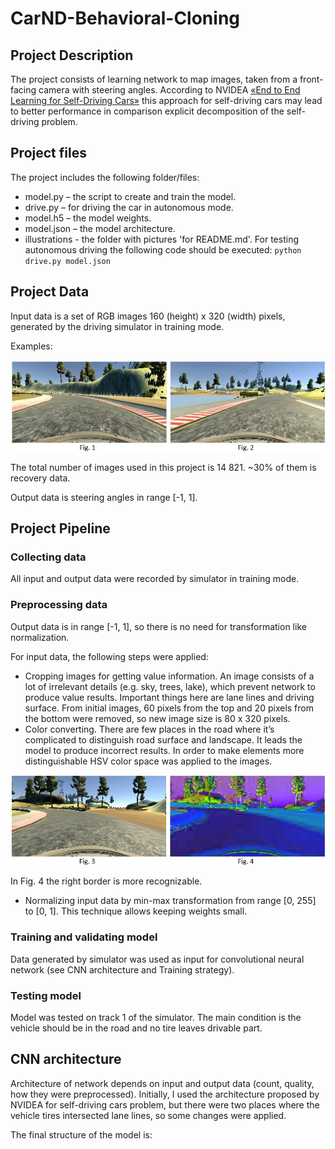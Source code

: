 # CarND-Behavioral-Cloning
## Project Description
The project consists of learning network to map images, taken from a front-facing camera with steering angles. According to NVIDEA [«End to End Learning for Self-Driving Cars»](https://images.nvidia.com/content/tegra/automotive/images/2016/solutions/pdf/end-to-end-dl-using-px.pdf) this approach for self-driving cars may lead to better performance in comparison explicit decomposition of the self-driving problem.

## Project files
The project includes the following folder/files:
- model.py – the script to create and train the model.
- drive.py – for driving the car in autonomous mode.
- model.h5 – the model weights.
- model.json – the model architecture.
- illustrations - the folder with pictures 'for README.md'.
For testing autonomous driving the following code should be executed:
`python drive.py model.json`

## Project Data
Input data is a set of RGB images 160 (height) x 320 (width) pixels, generated by the driving simulator in training mode. 

Examples:

![Image examples](https://github.com/SergeiDm/CarND-Behavioral-Cloning/blob/master/illustrations/image_examples.jpg)

The total number of images used in this project is 14 821. ~30% of them is recovery data.

Output data is steering angles in range [-1, 1].

## Project Pipeline
### Collecting data
All input and output data were recorded by simulator in training mode.
### Preprocessing data
Output data is in range [-1, 1], so there is no need for transformation like normalization.

For input data, the following steps were applied:
- Cropping images for getting value information. An image consists of a lot of irrelevant details (e.g. sky, trees, lake), which prevent network to produce value results. Important things here are lane lines and driving surface. From initial images, 60 pixels from the top and 20 pixels from the bottom were removed, so new image size is 80 x 320 pixels.
- Color converting. There are few places in the road where it’s complicated to distinguish road surface and landscape. It leads the model to produce incorrect results. In order to make elements more distinguishable HSV color space was applied to the images.

![Preprocessing data](https://github.com/SergeiDm/CarND-Behavioral-Cloning/blob/master/illustrations/preprocessing_data.jpg)

In Fig. 4 the right border is more recognizable.
- Normalizing input data by min-max transformation from range [0, 255] to [0, 1]. This technique allows keeping weights small.

### Training and validating model
Data generated by simulator was used as input for convolutional neural network (see CNN architecture and Training strategy).

### Testing model
Model was tested on track 1 of the simulator. The main condition is the vehicle should be in the road and no tire leaves drivable part.

## CNN architecture
Architecture of network depends on input and output data (count, quality, how they were preprocessed). Initially, I used the architecture proposed by NVIDEA for self-driving cars problem, but there were two places where the vehicle tires intersected lane lines, so some changes were applied. 

The final structure of the model is:



